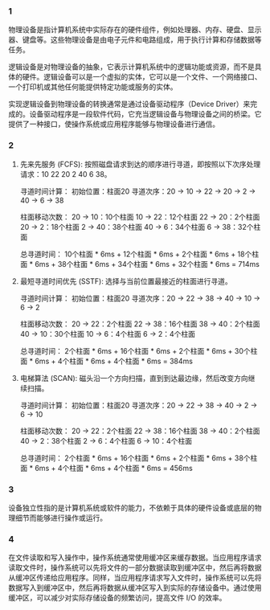 ### 1

物理设备是指计算机系统中实际存在的硬件组件，例如处理器、内存、硬盘、显示器、键盘等。这些物理设备是由电子元件和电路组成，用于执行计算和存储数据等任务。

逻辑设备是对物理设备的抽象，它表示计算机系统中的逻辑功能或资源，而不是具体的硬件。逻辑设备可以是一个虚拟的实体，它可以是一个文件、一个网络接口、一个打印机或其他任何能提供特定功能或服务的实体。

实现逻辑设备到物理设备的转换通常是通过设备驱动程序（Device Driver）来完成的。设备驱动程序是一段软件代码，它充当逻辑设备与物理设备之间的桥梁。它提供了一种接口，使操作系统或应用程序能够与物理设备进行通信。

### 2

1. 先来先服务 (FCFS):
   按照磁盘请求到达的顺序进行寻道，即按照以下次序处理请求：10 22 20 2 40 6 38。

    寻道时间计算：
    初始位置：柱面20
    寻道次序：20 -> 10 -> 22 -> 20 -> 2 -> 40 -> 6 -> 38

    柱面移动次数：
    20 -> 10：10个柱面
    10 -> 22：12个柱面
    22 -> 20：2个柱面
    20 -> 2：18个柱面
    2 -> 40：38个柱面
    40 -> 6：34个柱面
    6 -> 38：32个柱面

    总寻道时间：
    10个柱面 * 6ms + 12个柱面 * 6ms + 2个柱面 * 6ms + 18个柱面 * 6ms + 38个柱面 * 6ms + 34个柱面 * 6ms + 32个柱面 * 6ms = 714ms

2. 最短寻道时间优先 (SSTF):
   选择与当前位置最接近的柱面进行寻道。

    寻道时间计算：
    初始位置：柱面20
    寻道次序：20 -> 22 -> 38 -> 40 -> 10 -> 6 -> 2

    柱面移动次数：
    20 -> 22：2个柱面
    22 -> 38：16个柱面
    38 -> 40：2个柱面
    40 -> 10：30个柱面
    10 -> 6：4个柱面
    6 -> 2：4个柱面

    总寻道时间：
    2个柱面 * 6ms + 16个柱面 * 6ms + 2个柱面 * 6ms + 30个柱面 * 6ms + 4个柱面 * 6ms + 4个柱面 * 6ms = 384ms

3. 电梯算法 (SCAN):
    磁头沿一个方向扫描，直到到达最边缘，然后改变方向继续扫描。

    寻道时间计算：
    初始位置：柱面20
    寻道次序：20 -> 22 -> 38 -> 40 -> 2 -> 6 -> 10

    柱面移动次数：
    20 -> 22：2个柱面
    22 -> 38：16个柱面
    38 -> 40：2个柱面
    40 -> 2：38个柱面
    2 -> 6：4个柱面
    6 -> 10：4个柱面

    总寻道时间：
    2个柱面 * 6ms + 16个柱面 * 6ms + 2个柱面 * 6ms + 38个柱面 * 6ms + 4个柱面 * 6ms + 4个柱面 * 6ms = 456ms

### 3

设备独立性指的是计算机系统或软件的能力，不依赖于具体的硬件设备或底层的物理细节而能够进行操作或运行。

### 4

在文件读取和写入操作中，操作系统通常使用缓冲区来缓存数据。当应用程序请求读取文件时，操作系统可以先将文件的一部分数据读取到缓冲区中，然后再将数据从缓冲区传递给应用程序。同样，当应用程序请求写入文件时，操作系统可以先将数据写入到缓冲区中，然后再将数据从缓冲区写入到实际的存储设备中。通过使用缓冲区，可以减少对实际存储设备的频繁访问，提高文件 I/O 的效率。